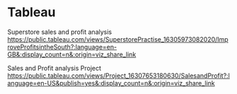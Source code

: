 # Tableau
Superstore sales and profit analysis
https://public.tableau.com/views/SuperstorePractise_16305973082020/ImproveProfitsintheSouth?:language=en-GB&:display_count=n&:origin=viz_share_link

Sales and Profit analysis Project
https://public.tableau.com/views/Project_16307653180630/SalesandProfit?:language=en-US&publish=yes&:display_count=n&:origin=viz_share_link
